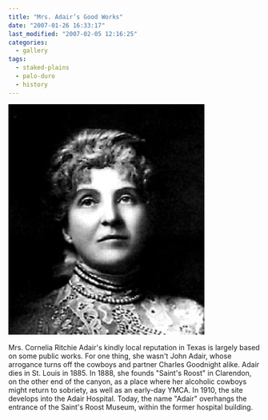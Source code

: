 ```yaml
---
title: "Mrs. Adair’s Good Works"
date: "2007-01-26 16:33:17"
last_modified: "2007-02-05 12:16:25"
categories:
  - gallery
tags:
  - staked-plains
  - palo-duro
  - history
---
```

![125](/images/gallery/125.jpg)

Mrs. Cornelia Ritchie Adair's kindly local reputation in Texas is largely based on some public works. For one thing, she wasn't John Adair, whose arrogance turns off the cowboys and partner Charles Goodnight alike. Adair dies in St. Louis in 1885. In 1888, she founds "Saint's Roost" in Clarendon, on the other end of the canyon, as a place where her alcoholic cowboys might return to sobriety, as well as an early-day YMCA. In 1910, the site develops into the Adair Hospital. Today, the name "Adair" overhangs the entrance of the Saint's Roost Museum, within the former hospital building.
